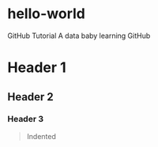 # hello-world
GitHub Tutorial
A data baby learning GitHub
# Header 1
## Header 2
### Header 3
> Indented
